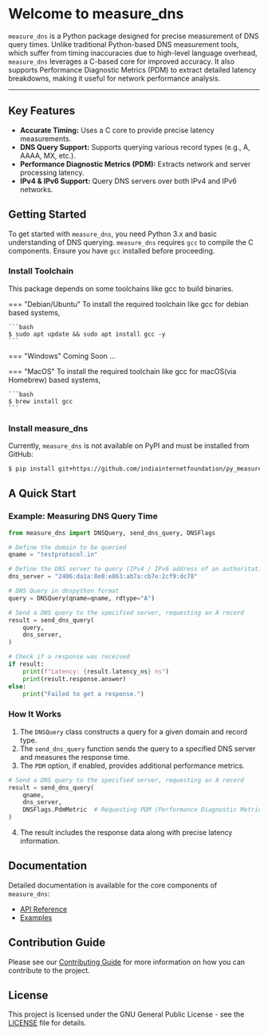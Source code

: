 
# Welcome to measure_dns

`measure_dns` is a Python package designed for precise measurement of DNS query times. Unlike traditional Python-based DNS measurement tools, which suffer from timing inaccuracies due to high-level language overhead, `measure_dns` leverages a C-based core for improved accuracy. It also supports Performance Diagnostic Metrics (PDM) to extract detailed latency breakdowns, making it useful for network performance analysis.

---

## Key Features
- **Accurate Timing:** Uses a C core to provide precise latency measurements.
- **DNS Query Support:** Supports querying various record types (e.g., A, AAAA, MX, etc.).
- **Performance Diagnostic Metrics (PDM):** Extracts network and server processing latency.
- **IPv4 & IPv6 Support:** Query DNS servers over both IPv4 and IPv6 networks.

## Getting Started
To get started with `measure_dns`, you need Python 3.x and basic understanding of DNS querying. `measure_dns` requires `gcc` to compile the C components. Ensure you have `gcc` installed before proceeding.

### Install Toolchain

This package depends on some toolchains like gcc to build binaries.

=== "Debian/Ubuntu"
    To install the required toolchain like gcc for debian based systems, 

    ```bash
    $ sudo apt update && sudo apt install gcc -y
    ```

=== "Windows"
    Coming Soon ...

=== "MacOS"
    To install the required toolchain like gcc for macOS(via Homebrew) based systems, 

    ```bash
    $ brew install gcc
    ```

### Install measure_dns

Currently, `measure_dns` is not available on PyPI and must be installed from GitHub:
```bash
$ pip install git+https://github.com/indiainternetfoundation/py_measure_dns
```

## A Quick Start

### Example: Measuring DNS Query Time

```py
from measure_dns import DNSQuery, send_dns_query, DNSFlags

# Define the domain to be queried
qname = "testprotocol.in"

# Define the DNS server to query (IPv4 / IPv6 address of an authoritative nameserver)
dns_server = "2406:da1a:8e8:e863:ab7a:cb7e:2cf9:dc78"

# DNS Query in dnspython format
query = DNSQuery(qname=qname, rdtype="A")

# Send a DNS query to the specified server, requesting an A record
result = send_dns_query(
    query,
    dns_server,
)

# Check if a response was received
if result:
    print(f"Latency: {result.latency_ns} ns")
    print(result.response.answer)
else:
    print("Failed to get a response.")
```

### How It Works
1. The `DNSQuery` class constructs a query for a given domain and record type.
2. The `send_dns_query` function sends the query to a specified DNS server and measures the response time.
3. The `PDM` option, if enabled, provides additional performance metrics.
```py
# Send a DNS query to the specified server, requesting an A record
result = send_dns_query(
    qname,
    dns_server,
    DNSFlags.PdmMetric  # Requesting PDM (Performance Diagnostic Metrics) option
)
```
4. The result includes the response data along with precise latency information.


## Documentation
Detailed documentation is available for the core components of `measure_dns`:

- [API Reference](api.md)
- [Examples](examples/index.md)

## Contribution Guide
Please see our [Contributing Guide](contributing.md) for more information on how you can contribute to the project.

## License
This project is licensed under the GNU General Public License - see the [LICENSE](license.md) file for details.
